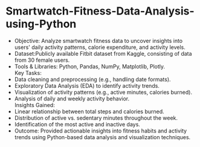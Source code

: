 # Smartwatch-Fitness-Data-Analysis-using-Python
- Objective: Analyze smartwatch fitness data to uncover insights into users' daily activity patterns, calorie expenditure, and activity levels.  
- Dataset:Publicly available Fitbit dataset from Kaggle, consisting of data from 30 female users.  
- Tools & Libraries: Python, Pandas, NumPy, Matplotlib, Plotly.  
Key Tasks:
- Data cleaning and preprocessing (e.g., handling date formats).  
- Exploratory Data Analysis (EDA) to identify activity trends.  
- Visualization of activity patterns (e.g., active minutes, calories burned).  
- Analysis of daily and weekly activity behavior.  
Insights Gained:  
- Linear relationship between total steps and calories burned.  
- Distribution of active vs. sedentary minutes throughout the week.  
- Identification of the most active and inactive days.
- Outcome: Provided actionable insights into fitness habits and activity trends using Python-based data analysis and visualization techniques.  
